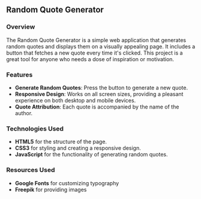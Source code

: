 ## Random Quote Generator
### Overview
The Random Quote Generator is a simple web application that generates random quotes and displays them on a visually appealing page. It includes a button that fetches a new quote every time it's clicked. This project is a great tool for anyone who needs a dose of inspiration or motivation.
### Features
- **Generate Random Quotes**: Press the button to generate a new quote.
- **Responsive Design**: Works on all screen sizes, providing a pleasant experience on both desktop and mobile devices.
- **Quote Attribution**: Each quote is accompanied by the name of the author.
### Technologies Used
- **HTML5** for the structure of the page.
- **CSS3** for styling and creating a responsive design.
- **JavaScript** for the functionality of generating random quotes.

### Resources Used
- **Google Fonts** for customizing typography
- **Freepik** for providing images

